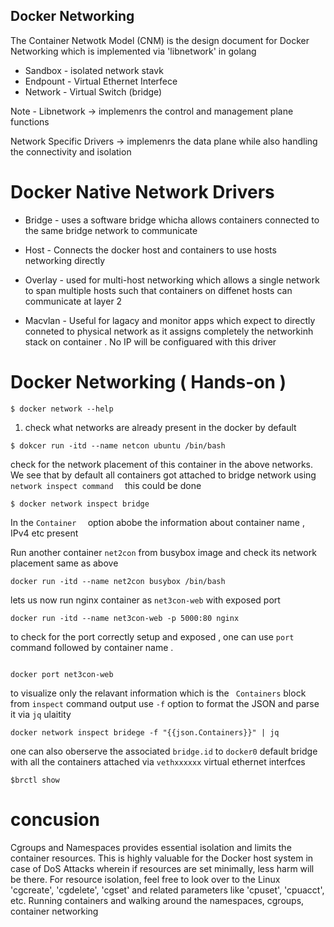 
## Docker Networking 

The Container Netwotk Model (CNM) is the design document for Docker Networking which is implemented via 'libnetwork' in golang 

- Sandbox - isolated network stavk 
- Endpount - Virtual Ethernet Interfece 
- Network - Virtual Switch (bridge)


Note - Libnetwork -> implemenrs the control and management plane functions 

Network Specific Drivers ->  implemenrs the data plane while also handling the connectivity and isolation 


# Docker Native Network Drivers 

- Bridge  - uses a software bridge whicha allows containers connected to the same bridge network to communicate 

- Host - Connects the docker host and containers to use hosts networking directly 

- Overlay - used for multi-host networking which allows a single network to span multiple hosts such that containers on diffenet hosts can communicate at layer 2 


- Macvlan - Useful for lagacy and monitor apps which expect to directly conneted to physical network 
as it assigns completely the networkinh stack on container . No IP will be configuared with this driver 


# Docker Networking ( Hands-on )

```
$ docker network --help

```
1. check what networks are already present in the docker by default 

```
$ dokcer run -itd --name netcon ubuntu /bin/bash 
```
check for the network placement of this container in the above networks. We see that by default all containers got attached to bridge network using `network inspect command  ` this could be done 

```
$ docker network inspect bridge 
```

In the `Container  ` option abobe the information about container name , IPv4 etc present 

Run another container `net2con` from busybox image and check its network placement same as above 

```
docker run -itd --name net2con busybox /bin/bash 
```

lets us now run nginx container as `net3con-web` with exposed port 

```
docker run -itd --name net3con-web -p 5000:80 nginx 

```

to check for the port correctly setup and exposed , one can use `port ` command followed by container name .

```

docker port net3con-web
```

to visualize only the relavant information which is the ` Containers` block from `inspect` command output use `-f` option to format the JSON and parse it via `jq` ulaitity 

```
docker network inspect bridege -f "{{json.Containers}}" | jq
```

one can also oberserve the associated `bridge.id` to `docker0` default bridge with all the containers attached via `vethxxxxxx` virtual ethernet interfces 

```
$brctl show 
```

# concusion 

Cgroups and Namespaces provides essential isolation and limits the container resources.  This is highly valuable for the Docker host system in case of DoS Attacks wherein if resources  are set minimally, less harm will be there. For resource isolation, feel free to look over to the  Linux 'cgcreate', 'cgdelete', 'cgset' and related parameters like 'cpuset', 'cpuacct', etc.  Running containers and walking around the namespaces, cgroups, container networking



